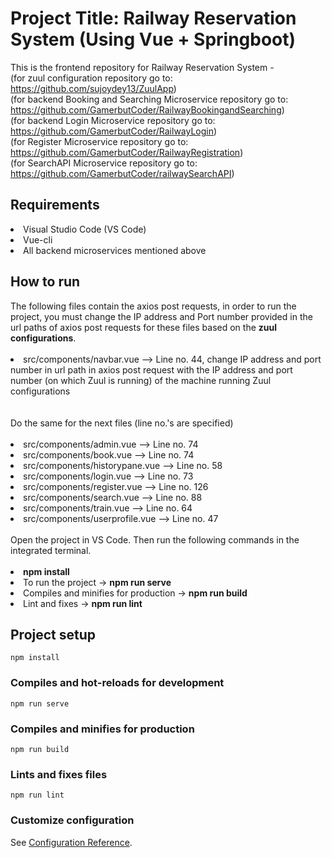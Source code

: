 # Project Title: Railway Reservation System (Using Vue + Springboot)
This is the frontend repository for Railway Reservation System - <br>
(for zuul configuration repository go to: https://github.com/sujoydey13/ZuulApp) <br>
(for backend Booking and Searching Microservice repository go to: https://github.com/GamerbutCoder/RailwayBookingandSearching) <br>
(for backend Login Microservice repository go to: https://github.com/GamerbutCoder/RailwayLogin) <br>
(for Register Microservice repository go to: https://github.com/GamerbutCoder/RailwayRegistration) <br>
(for SearchAPI Microservice repository go to: https://github.com/GamerbutCoder/railwaySearchAPI) <br>

<h2>Requirements</h2>
<li>Visual Studio Code (VS Code)</li>
<li>Vue-cli</li>
<li>All backend microservices mentioned above</li>

<h2>How to run</h2>
The following files contain the axios post requests, in order to run the project, you must change the IP address and Port number provided in the url paths of axios post requests for these files based on the <b>zuul configurations</b>. <br><br>
<li>src/components/navbar.vue --> Line no. 44, change IP address and port number in url path in axios post request with the IP address and port number (on which Zuul is running) of the machine running Zuul configurations</li> <br>
<br>
Do the same for the next files (line no.'s are specified) <br>
<br>
<li>src/components/admin.vue --> Line no. 74</li>
<li>src/components/book.vue --> Line no. 74</li>
<li>src/components/historypane.vue --> Line no. 58</li>
<li>src/components/login.vue --> Line no. 73</li>
<li>src/components/register.vue --> Line no. 126</li>
<li>src/components/search.vue --> Line no. 88</li>
<li>src/components/train.vue --> Line no. 64</li>
<li>src/components/userprofile.vue --> Line no. 47</li>
<br>
Open the project in VS Code. Then run the following commands in the integrated terminal. <br>
<br>
<li><b>npm install</b></li>
<li>To run the project -> <b>npm run serve</b></li>
<li>Compiles and minifies for production -> <b>npm run build</b></li>
<li>Lint and fixes -> <b>npm run lint</b></li>

## Project setup
```
npm install
```

### Compiles and hot-reloads for development
```
npm run serve
```

### Compiles and minifies for production
```
npm run build
```

### Lints and fixes files
```
npm run lint
```

### Customize configuration
See [Configuration Reference](https://cli.vuejs.org/config/).
